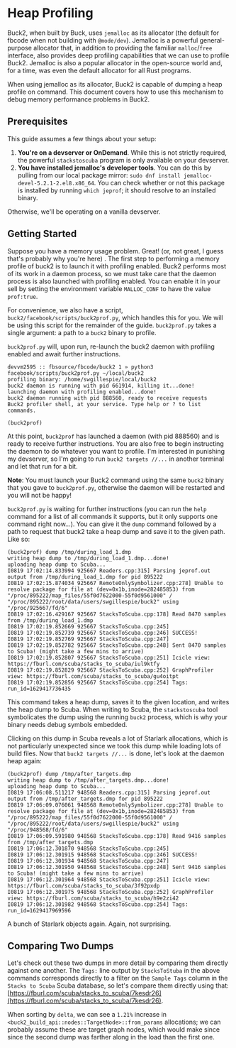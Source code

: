 # Heap Profiling

Buck2, when built by Buck, uses `jemalloc` as its allocator (the default for fbcode when not building
with `@mode/dev`). Jemalloc is a powerful general-purpose allocator that, in addition to providing the
familiar `malloc`/`free` interface, also provides deep profiling capabilities that we can use to profile
Buck2. Jemalloc is also a popular allocator in the open-source world and, for a time, was even the
default allocator for all Rust programs.

When using jemalloc as its allocator, Buck2 is capable of dumping a heap profile on command. This
document covers how to use this mechanism to debug memory performance problems in Buck2.

## Prerequisites

This guide assumes a few things about your setup:

1. **You're on a devserver or OnDemand**. While this is not strictly required, the powerful
   `stackstoscuba` program is only available on your devserver.
2. **You have installed jemalloc's developer tools**. You can do this by pulling from our local package
   mirror: `sudo dnf install jemalloc-devel-5.2.1-2.el8.x86_64`. You can check whether or not this
   package is installed by running `which jeprof`; it should resolve to an installed binary.

Otherwise, we'll be operating on a vanilla devserver.

## Getting Started

Suppose you have a memory usage problem. Great! (or, not great, I guess that's probably why you're here)
. The first step to performing a memory profile of buck2 is to launch it with profiling enabled. Buck2
performs most of its work in a daemon process, so we must take care that the daemon process is also
launched with profiling enabled. You can enable it in your sell by setting the environment variable
`MALLOC_CONF` to have the value `prof:true`.

For convenience, we also have a script, `buck2/facebook/scripts/buck2prof.py`, which handles this for
you. We will be using this script for the remainder of the guide. `buck2prof.py` takes a single
argument: a path to a `buck2` binary to profile.

`buck2prof.py` will, upon run, re-launch the buck2 daemon with profiling enabled and await further
instructions.

```shell
devvm2595 :: fbsource/fbcode/buck2 1 » python3 facebook/scripts/buck2prof.py ~/local/buck2
profiling binary: /home/swgillespie/local/buck2
buck2 daemon is running with pid 661914, killing it...done!
launching daemon with profiling enabled...done!
buck2 daemon running with pid 888560, ready to receive requests
Buck2 profiler shell, at your service. Type help or ? to list commands.

(buck2prof)
```

At this point, `buck2prof` has launched a daemon (with pid 888560) and is ready to receive further
instructions. You are also free to begin instructing the daemon to do whatever you want to profile.
I'm interested in punishing my devserver, so I'm going to run `buck2 targets //...` in another terminal
and let that run for a bit.

**Note**: You must launch your Buck2 command using the same `buck2` binary that you gave to
`buck2prof.py`, otherwise the daemon will be restarted and you will not be happy!

`buck2prof.py` is waiting for further instructions (you can run the `help` command for a list of all
commands it supports, but it only supports one command right now...). You can give it the `dump` command
followed by a path to request that buck2 take a heap dump and save it to the given path. Like so:

```shell
(buck2prof) dump /tmp/during_load_1.dmp
writing heap dump to /tmp/during_load_1.dmp...done!
uploading heap dump to Scuba...
I0819 17:02:14.833994 925667 Readers.cpp:315] Parsing jeprof.out output from /tmp/during_load_1.dmp for pid 895222
I0819 17:02:15.874034 925667 RemoteOnlySymbolizer.cpp:278] Unable to resolve package for file at (dev=0x1b,inode=282485853) from "/proc/895222/map_files/55f0d7622000-55f0d9561000" / "/proc/895222/root/data/users/swgillespie/buck2" using "/proc/925667/fd/6"
I0819 17:02:16.429167 925667 StacksToScuba.cpp:178] Read 8470 samples from /tmp/during_load_1.dmp
I0819 17:02:19.852669 925667 StacksToScuba.cpp:245]
I0819 17:02:19.852739 925667 StacksToScuba.cpp:246] SUCCESS!
I0819 17:02:19.852769 925667 StacksToScuba.cpp:247]
I0819 17:02:19.852782 925667 StacksToScuba.cpp:248] Sent 8470 samples to Scuba! (might take a few mins to arrive)
I0819 17:02:19.852807 925667 StacksToScuba.cpp:251] Icicle view: https://fburl.com/scuba/stacks_to_scuba/iul9ktfy
I0819 17:02:19.852829 925667 StacksToScuba.cpp:252] GraphProfiler view: https://fburl.com/scuba/stacks_to_scuba/gu4oitpt
I0819 17:02:19.852856 925667 StacksToScuba.cpp:254] Tags: run_id=1629417736435
```

This command takes a heap dump, saves it to the given location, and writes the heap dump to Scuba. When
writing to Scuba, the `stackstoscuba` tool symbolicates the dump using the running `buck2` process,
which is why your binary needs debug symbols embedded.

Clicking on this dump in Scuba reveals a lot of Starlark allocations, which is not particularly
unexpected since we took this dump while loading lots of build files. Now that `buck2 targets //...` is
done, let's look at the daemon heap again:

```shell
(buck2prof) dump /tmp/after_targets.dmp
writing heap dump to /tmp/after_targets.dmp...done!
uploading heap dump to Scuba...
I0819 17:06:08.511217 948568 Readers.cpp:315] Parsing jeprof.out output from /tmp/after_targets.dmp for pid 895222
I0819 17:06:09.076061 948568 RemoteOnlySymbolizer.cpp:278] Unable to resolve package for file at (dev=0x1b,inode=282485853) from "/proc/895222/map_files/55f0d7622000-55f0d9561000" / "/proc/895222/root/data/users/swgillespie/buck2" using "/proc/948568/fd/6"
I0819 17:06:09.591980 948568 StacksToScuba.cpp:178] Read 9416 samples from /tmp/after_targets.dmp
I0819 17:06:12.301870 948568 StacksToScuba.cpp:245]
I0819 17:06:12.301915 948568 StacksToScuba.cpp:246] SUCCESS!
I0819 17:06:12.301934 948568 StacksToScuba.cpp:247]
I0819 17:06:12.301950 948568 StacksToScuba.cpp:248] Sent 9416 samples to Scuba! (might take a few mins to arrive)
I0819 17:06:12.301964 948568 StacksToScuba.cpp:251] Icicle view: https://fburl.com/scuba/stacks_to_scuba/3f92pxdp
I0819 17:06:12.301975 948568 StacksToScuba.cpp:252] GraphProfiler view: https://fburl.com/scuba/stacks_to_scuba/h9e2zi42
I0819 17:06:12.301982 948568 StacksToScuba.cpp:254] Tags: run_id=1629417969596
```

A bunch of Starlark objects again. Again, not surprising.

## Comparing Two Dumps

Let's check out these two dumps in more detail by comparing them directly against one another. The
`Tags:` line output by `StacksToStuba` in the above commands corresponds directly to a filter on the
`Sample Tags` column in the `Stacks to Scuba` Scuba database, so let's compare them directly using
that: [https://fburl.com/scuba/stacks_to_scuba/7kesdr26](https://fburl.com/scuba/stacks_to_scuba/7kesdr26).

When sorting by `delta`, we can see a `1.21%` increase in `<buck2_build_api::nodes::TargetNode>::from_params`
allocations; we can probably assume these are target graph nodes, which would make since since the
second dump was farther along in the load than the first one.
